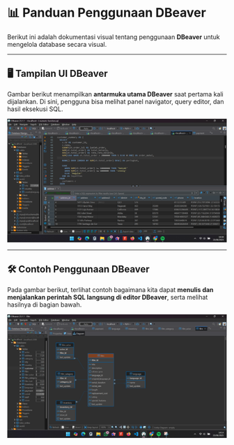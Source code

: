 # 📊 Panduan Penggunaan DBeaver

Berikut ini adalah dokumentasi visual tentang penggunaan **DBeaver** untuk mengelola database secara visual.

---

## 🖥️ Tampilan UI DBeaver

Gambar berikut menampilkan **antarmuka utama DBeaver** saat pertama kali dijalankan. Di sini, pengguna bisa melihat panel navigator, query editor, dan hasil eksekusi SQL.

<p align="center">
  <img src="images/2.dbeaver.png" alt="Tampilan UI DBeaver" width="600"/>
</p>

---

## 🛠️ Contoh Penggunaan DBeaver

Pada gambar berikut, terlihat contoh bagaimana kita dapat **menulis dan menjalankan perintah SQL langsung di editor DBeaver**, serta melihat hasilnya di bagian bawah.

<p align="center">
  <img src="images/gambar-dbeaver-1.png" alt="Contoh Penggunaan DBeaver" width="600"/>
</p>
